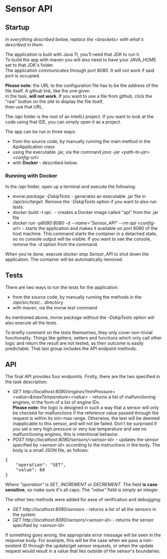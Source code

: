 # Sensor API
## Startup
*In everything described below, replace the <brackets\> with what's described in them.*

The application is built with Java 11, you'll need that JDK to run it.</br>
To build the app with maven you will also need to have your JAVA_HOME set to that JDK's folder.</br>
The application communicates through port 8080. It will not work if said port is occupied.

**Please note:** the URL to the configuration file has to be the address of the file itself. A github link, like the one given <br/>
in the task, **will not work**. If you want to use a file from github, click the "raw" button on the site to display the file itself,<br/>
then use that URL.

The */api* folder is the root of an IntelliJ project. If you want to look at the code using that IDE, you can simply open it as a project.

The app can be run in three ways:
* from the source code, by manually running the main method in the ApiApplication class
* using the executable .jar, via the command *java -jar <path-to-jar\> <config-url\>*
* with **Docker** - described below.

### Running with Docker
In the */api* folder, open up a terminal and execute the following:
* *mvnw package -DskipTests* - generates an executable .jar file in */api/src/target*. Remove the *-DskipTests* option if you want to also run tests.
* *docker build -t api .* - creates a Docker image called "api" from the .jar file
* *docker run -p8080:8080 -d --name="Sensor_API" --rm api <config-url\>* - starts the application and makes it available on port 8080 of the host machine.
  This command starts the container in a detached state, so no console output will be visible. If you want to see the console, remove the *-d* option from the command.

When you're done, execute *docker stop Sensor_API* to shut down the application. The container will be automatically removed.

## Tests
There are two ways to run the tests for the application:
* from the source code, by manually running the methods in the */api/src/test/...* directory
* with maven, via the *mvnw test* command

As mentioned above, *mvnw package* without the *-DskipTests* option will also execute all the tests.

To briefly comment on the tests themselves, they only cover non-trivial functionality. Things like getters, setters
and functions which only call other logic and return the result are not tested, as their outcome is easily predictable.
That last group includes the API endpoint methods.

## API
The final API provides four endpoints. Firstly, there are the two specified in the task description:
* *GET http://localhost:8080/engines?minPressure=<value\>&maxTemperature=<value\>* - returns a list of malfunctioning engines, in the form of a list of engine IDs.<br/>
  **Please note:** the logic is designed in such a way that a sensor will only be checked for malfunctions if the reference value passed through the request is
  within its min-max range. Otherwise, the test will be deemed inapplicable to this sensor, and will not be failed. Don't be surprised if you set a very high
  pressure or very low temperature and see no malfunctioning engines, this is intentional behavior.
* *POST http://localhost:8080/sensors/<sensor-id\>* - updates the sensor specified by *<sensor-id\>* according to the instructions in the body. The body is a small JSON file, as follows:
<pre>
{
    "operation": "SET",
    "value": 60
}
</pre>
Where *"operation"* is *SET*, *INCREMENT* or *DECREMENT*. The field **is case sensitive**, so make sure it's all caps. The *"value"* field is simply an integer.

The other two methods were added for ease of verification and debugging:
* *GET http://localhost:8080/sensors* - returns a list of all the sensors in the system
* *GET http://localhost:8080/sensors/<sensor-id\>* - returns the sensor specified by *<sensor-id\>*

If something goes wrong, the appropriate error message will be seen in the response body. For example, this will be the case when we pass a non-existent ID through the update/get sensor requests, or when the update request would result in a value that lies outside of the sensor's boundaries.



